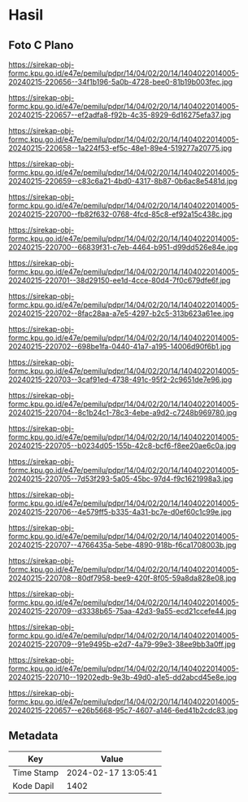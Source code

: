 # Hasil

## Foto C Plano

https://sirekap-obj-formc.kpu.go.id/e47e/pemilu/pdpr/14/04/02/20/14/1404022014005-20240215-220656--34f1b196-5a0b-4728-bee0-81b19b003fec.jpg

https://sirekap-obj-formc.kpu.go.id/e47e/pemilu/pdpr/14/04/02/20/14/1404022014005-20240215-220657--ef2adfa8-f92b-4c35-8929-6d16275efa37.jpg

https://sirekap-obj-formc.kpu.go.id/e47e/pemilu/pdpr/14/04/02/20/14/1404022014005-20240215-220658--1a224f53-ef5c-48e1-89e4-519277a20775.jpg

https://sirekap-obj-formc.kpu.go.id/e47e/pemilu/pdpr/14/04/02/20/14/1404022014005-20240215-220659--c83c6a21-4bd0-4317-8b87-0b6ac8e5481d.jpg

https://sirekap-obj-formc.kpu.go.id/e47e/pemilu/pdpr/14/04/02/20/14/1404022014005-20240215-220700--fb82f632-0768-4fcd-85c8-ef92a15c438c.jpg

https://sirekap-obj-formc.kpu.go.id/e47e/pemilu/pdpr/14/04/02/20/14/1404022014005-20240215-220700--66839f31-c7eb-4464-b951-d99dd526e84e.jpg

https://sirekap-obj-formc.kpu.go.id/e47e/pemilu/pdpr/14/04/02/20/14/1404022014005-20240215-220701--38d29150-ee1d-4cce-80d4-7f0c679dfe6f.jpg

https://sirekap-obj-formc.kpu.go.id/e47e/pemilu/pdpr/14/04/02/20/14/1404022014005-20240215-220702--8fac28aa-a7e5-4297-b2c5-313b623a61ee.jpg

https://sirekap-obj-formc.kpu.go.id/e47e/pemilu/pdpr/14/04/02/20/14/1404022014005-20240215-220702--698be1fa-0440-41a7-a195-14006d90f6b1.jpg

https://sirekap-obj-formc.kpu.go.id/e47e/pemilu/pdpr/14/04/02/20/14/1404022014005-20240215-220703--3caf91ed-4738-491c-95f2-2c9651de7e96.jpg

https://sirekap-obj-formc.kpu.go.id/e47e/pemilu/pdpr/14/04/02/20/14/1404022014005-20240215-220704--8c1b24c1-78c3-4ebe-a9d2-c7248b969780.jpg

https://sirekap-obj-formc.kpu.go.id/e47e/pemilu/pdpr/14/04/02/20/14/1404022014005-20240215-220705--b0234d05-155b-42c8-bcf6-f8ee20ae6c0a.jpg

https://sirekap-obj-formc.kpu.go.id/e47e/pemilu/pdpr/14/04/02/20/14/1404022014005-20240215-220705--7d53f293-5a05-45bc-97d4-f9c1621998a3.jpg

https://sirekap-obj-formc.kpu.go.id/e47e/pemilu/pdpr/14/04/02/20/14/1404022014005-20240215-220706--4e579ff5-b335-4a31-bc7e-d0ef60c1c99e.jpg

https://sirekap-obj-formc.kpu.go.id/e47e/pemilu/pdpr/14/04/02/20/14/1404022014005-20240215-220707--4766435a-5ebe-4890-918b-f6ca1708003b.jpg

https://sirekap-obj-formc.kpu.go.id/e47e/pemilu/pdpr/14/04/02/20/14/1404022014005-20240215-220708--80df7958-bee9-420f-8f05-59a8da828e08.jpg

https://sirekap-obj-formc.kpu.go.id/e47e/pemilu/pdpr/14/04/02/20/14/1404022014005-20240215-220709--d3338b65-75aa-42d3-9a55-ecd21ccefe44.jpg

https://sirekap-obj-formc.kpu.go.id/e47e/pemilu/pdpr/14/04/02/20/14/1404022014005-20240215-220709--91e9495b-e2d7-4a79-99e3-38ee9bb3a0ff.jpg

https://sirekap-obj-formc.kpu.go.id/e47e/pemilu/pdpr/14/04/02/20/14/1404022014005-20240215-220710--19202edb-9e3b-49d0-a1e5-dd2abcd45e8e.jpg

https://sirekap-obj-formc.kpu.go.id/e47e/pemilu/pdpr/14/04/02/20/14/1404022014005-20240215-220657--e26b5668-95c7-4607-a146-6ed41b2cdc83.jpg


## Metadata

| Key        | Value               |
| ---------- | ------------------- |
| Time Stamp | 2024-02-17 13:05:41 |
| Kode Dapil | 1402                |



